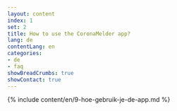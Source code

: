 ```yaml
---
layout: content
index: 1
set: 2
title: How to use the CoronaMelder app?
lang: de
contentLang: en
categories:
- de
- faq
showBreadCrumbs: true
showContact: true
---
```

{% include content/en/9-hoe-gebruik-je-de-app.md %}
